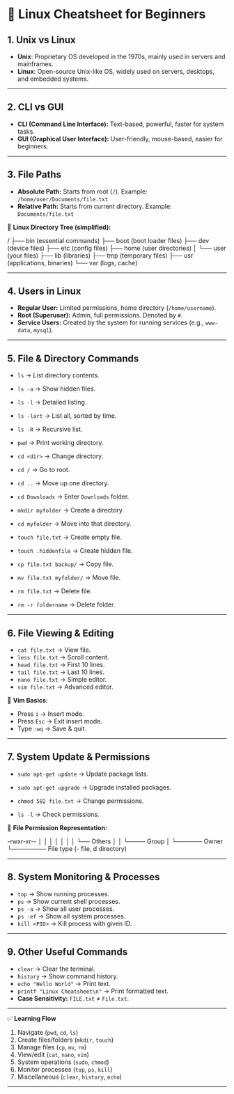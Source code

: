 # 🐧 Linux Cheatsheet for Beginners

## 1. Unix vs Linux
- **Unix**: Proprietary OS developed in the 1970s, mainly used in servers and mainframes.
- **Linux**: Open-source Unix-like OS, widely used on servers, desktops, and embedded systems.

---

## 2. CLI vs GUI
- **CLI (Command Line Interface):** Text-based, powerful, faster for system tasks.
- **GUI (Graphical User Interface):** User-friendly, mouse-based, easier for beginners.

---

## 3. File Paths
- **Absolute Path:** Starts from root (`/`). Example: `/home/user/Documents/file.txt`
- **Relative Path:** Starts from current directory. Example: `Documents/file.txt`

📂 **Linux Directory Tree (simplified):**

/
├── bin (essential commands)
├── boot (boot loader files)
├── dev (device files)
├── etc (config files)
├── home (user directories)
│ └── user (your files)
├── lib (libraries)
├── tmp (temporary files)
├── usr (applications, binaries)
└── var (logs, cache)


---

## 4. Users in Linux
- **Regular User:** Limited permissions, home directory (`/home/username`).
- **Root (Superuser):** Admin, full permissions. Denoted by `#`.
- **Service Users:** Created by the system for running services (e.g., `www-data`, `mysql`).

---

## 5. File & Directory Commands
- `ls` → List directory contents.  
- `ls -a` → Show hidden files.  
- `ls -l` → Detailed listing.  
- `ls -lart` → List all, sorted by time.  
- `ls -R` → Recursive list.  

- `pwd` → Print working directory.  
- `cd <dir>` → Change directory.  
- `cd /` → Go to root.  
- `cd ..` → Move up one directory.  
- `cd Downloads` → Enter `Downloads` folder.  

- `mkdir myfolder` → Create a directory.  
- `cd myfolder` → Move into that directory.  

- `touch file.txt` → Create empty file.  
- `touch .hiddenfile` → Create hidden file.  

- `cp file.txt backup/` → Copy file.  
- `mv file.txt myfolder/` → Move file.  
- `rm file.txt` → Delete file.  
- `rm -r foldername` → Delete folder.  

---

## 6. File Viewing & Editing
- `cat file.txt` → View file.  
- `less file.txt` → Scroll content.  
- `head file.txt` → First 10 lines.  
- `tail file.txt` → Last 10 lines.  
- `nano file.txt` → Simple editor.  
- `vim file.txt` → Advanced editor.  

📝 **Vim Basics**:  
- Press `i` → Insert mode.  
- Press `Esc` → Exit insert mode.  
- Type `:wq` → Save & quit.  

---

## 7. System Update & Permissions
- `sudo apt-get update` → Update package lists.  
- `sudo apt-get upgrade` → Upgrade installed packages.  

- `chmod 582 file.txt` → Change permissions.  
- `ls -l` → Check permissions.  

🔑 **File Permission Representation:**

-rwxr-xr--
│ │ │ │
│ │ │ └── Others
│ │ └──── Group
│ └────── Owner
└──────── File type (- file, d directory)


---

## 8. System Monitoring & Processes
- `top` → Show running processes.  
- `ps` → Show current shell processes.  
- `ps -a` → Show all user processes.  
- `ps -ef` → Show all system processes.  
- `kill <PID>` → Kill process with given ID.  

---

## 9. Other Useful Commands
- `clear` → Clear the terminal.  
- `history` → Show command history.  
- `echo "Hello World"` → Print text.  
- `printf "Linux Cheatsheet\n"` → Print formatted text.  
- **Case Sensitivity:** `FILE.txt` ≠ `File.txt`.  

---

✅ **Learning Flow**  
1. Navigate (`pwd`, `cd`, `ls`)  
2. Create files/folders (`mkdir`, `touch`)  
3. Manage files (`cp`, `mv`, `rm`)  
4. View/edit (`cat`, `nano`, `vim`)  
5. System operations (`sudo`, `chmod`)  
6. Monitor processes (`top`, `ps`, `kill`)  
7. Miscellaneous (`clear`, `history`, `echo`)  

---

